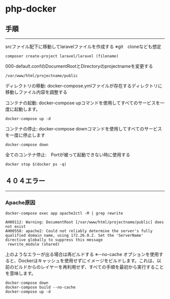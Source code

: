 # php-docker

## 手順
---
srcファイル配下に移動してlaravelファイルを作成する
※git　cloneなども想定
```shell:title
composer create-project laravel/laravel (filename)
```

000-default.confのDocumentRootとDirectoryのprojectnameを変更する
```shell:title
/var/www/html/projectname/public
```

ディレクトリの移動: docker-compose.ymlファイルが存在するディレクトリに移動しファイル内容を調整する

コンテナの起動: docker-compose upコマンドを使用してすべてのサービスを一度に起動します。
```shell:title
docker-compose up -d
```

コンテナの停止: docker-compose downコマンドを使用してすべてのサービスを一度に停止します
```shell:title
docker-compose down
```

全てのコンテナ停止:　Portが被って起動できない時に使用する
```shell:title
docker stop $(docker ps -q)
```

## ４０４エラー
---
### Apache原因
```shell:title
docker-compose exec app apache2ctl -M | grep rewrite
```

```shell:title
AH00112: Warning: DocumentRoot [/var/www/html/projectname/public] does not exist
AH00558: apache2: Could not reliably determine the server's fully qualified domain name, using 172.26.0.2. Set the 'ServerName' directive globally to suppress this message
 rewrite_module (shared)
```

上のようなエラーが出る場合は再ビルドする
※--no-cache オプションを使用すると、Dockerはキャッシュを使用せずにイメージをビルドします。これは、以前のビルドからのレイヤーを再利用せず、すべての手順を最初から実行することを意味します。
```shell:title
docker-compose down
docker-compose build --no-cache
docker-compose up -d
```
